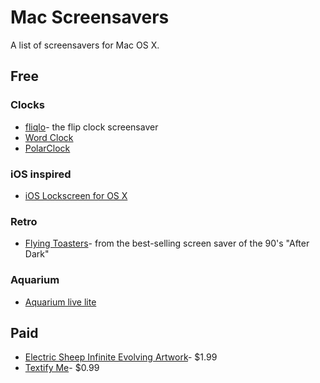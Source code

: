# Mac Screensavers

A list of screensavers for Mac OS X.

## Free

### Clocks

* [fliqlo](http://fliqlo.com/)- the flip clock screensaver
* [Word Clock](https://www.simonheys.com/wordclock/)
* [PolarClock](http://blog.pixelbreaker.com/polarclock)

### iOS inspired

* [iOS Lockscreen for OS X](http://littleendiangamestudios.com/project/ios-7-screen-saver/)

### Retro

* [Flying Toasters](http://en.infinisys.co.jp/product/flyingtoasters/index.shtml)- from the best-selling screen saver of the 90's "After Dark"

### Aquarium

* [Aquarium live lite](https://itunes.apple.com/us/app/aquarium-live-lite-relaxing/id462563503)

## Paid

* [Electric Sheep Infinite Evolving Artwork](https://itunes.apple.com/us/app/electric-sheep-infinite-evolving/id444604503)- $1.99
* [Textify Me](https://itunes.apple.com/us/app/textify-me/id470453599)- $0.99
